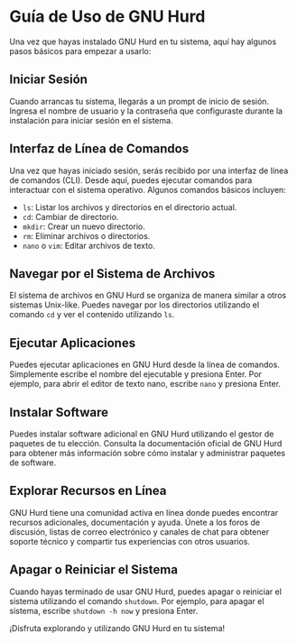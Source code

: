 # Guía de Uso de GNU Hurd

Una vez que hayas instalado GNU Hurd en tu sistema, aquí hay algunos pasos básicos para empezar a usarlo:

## Iniciar Sesión

Cuando arrancas tu sistema, llegarás a un prompt de inicio de sesión. Ingresa el nombre de usuario y la contraseña que configuraste durante la instalación para iniciar sesión en el sistema.

## Interfaz de Línea de Comandos

Una vez que hayas iniciado sesión, serás recibido por una interfaz de línea de comandos (CLI). Desde aquí, puedes ejecutar comandos para interactuar con el sistema operativo. Algunos comandos básicos incluyen:

- `ls`: Listar los archivos y directorios en el directorio actual.
- `cd`: Cambiar de directorio.
- `mkdir`: Crear un nuevo directorio.
- `rm`: Eliminar archivos o directorios.
- `nano` o `vim`: Editar archivos de texto.

## Navegar por el Sistema de Archivos

El sistema de archivos en GNU Hurd se organiza de manera similar a otros sistemas Unix-like. Puedes navegar por los directorios utilizando el comando `cd` y ver el contenido utilizando `ls`.

## Ejecutar Aplicaciones

Puedes ejecutar aplicaciones en GNU Hurd desde la línea de comandos. Simplemente escribe el nombre del ejecutable y presiona Enter. Por ejemplo, para abrir el editor de texto nano, escribe `nano` y presiona Enter.

## Instalar Software

Puedes instalar software adicional en GNU Hurd utilizando el gestor de paquetes de tu elección. Consulta la documentación oficial de GNU Hurd para obtener más información sobre cómo instalar y administrar paquetes de software.

## Explorar Recursos en Línea

GNU Hurd tiene una comunidad activa en línea donde puedes encontrar recursos adicionales, documentación y ayuda. Únete a los foros de discusión, listas de correo electrónico y canales de chat para obtener soporte técnico y compartir tus experiencias con otros usuarios.

## Apagar o Reiniciar el Sistema

Cuando hayas terminado de usar GNU Hurd, puedes apagar o reiniciar el sistema utilizando el comando `shutdown`. Por ejemplo, para apagar el sistema, escribe `shutdown -h now` y presiona Enter.

¡Disfruta explorando y utilizando GNU Hurd en tu sistema!